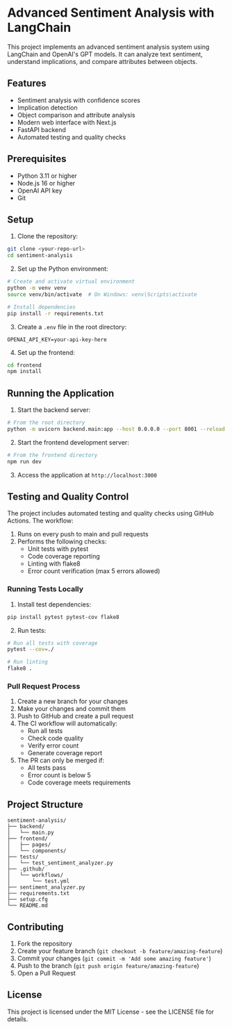 # Advanced Sentiment Analysis with LangChain

This project implements an advanced sentiment analysis system using LangChain and OpenAI's GPT models. It can analyze text sentiment, understand implications, and compare attributes between objects.

## Features

- Sentiment analysis with confidence scores
- Implication detection
- Object comparison and attribute analysis
- Modern web interface with Next.js
- FastAPI backend
- Automated testing and quality checks

## Prerequisites

- Python 3.11 or higher
- Node.js 16 or higher
- OpenAI API key
- Git

## Setup

1. Clone the repository:
```bash
git clone <your-repo-url>
cd sentiment-analysis
```

2. Set up the Python environment:
```bash
# Create and activate virtual environment
python -m venv venv
source venv/bin/activate  # On Windows: venv\Scripts\activate

# Install dependencies
pip install -r requirements.txt
```

3. Create a `.env` file in the root directory:
```
OPENAI_API_KEY=your-api-key-here
```

4. Set up the frontend:
```bash
cd frontend
npm install
```

## Running the Application

1. Start the backend server:
```bash
# From the root directory
python -m uvicorn backend.main:app --host 0.0.0.0 --port 8001 --reload
```

2. Start the frontend development server:
```bash
# From the frontend directory
npm run dev
```

3. Access the application at `http://localhost:3000`

## Testing and Quality Control

The project includes automated testing and quality checks using GitHub Actions. The workflow:

1. Runs on every push to main and pull requests
2. Performs the following checks:
   - Unit tests with pytest
   - Code coverage reporting
   - Linting with flake8
   - Error count verification (max 5 errors allowed)

### Running Tests Locally

1. Install test dependencies:
```bash
pip install pytest pytest-cov flake8
```

2. Run tests:
```bash
# Run all tests with coverage
pytest --cov=./

# Run linting
flake8 .
```

### Pull Request Process

1. Create a new branch for your changes
2. Make your changes and commit them
3. Push to GitHub and create a pull request
4. The CI workflow will automatically:
   - Run all tests
   - Check code quality
   - Verify error count
   - Generate coverage report
5. The PR can only be merged if:
   - All tests pass
   - Error count is below 5
   - Code coverage meets requirements

## Project Structure

```
sentiment-analysis/
├── backend/
│   └── main.py
├── frontend/
│   ├── pages/
│   └── components/
├── tests/
│   └── test_sentiment_analyzer.py
├── .github/
│   └── workflows/
│       └── test.yml
├── sentiment_analyzer.py
├── requirements.txt
├── setup.cfg
└── README.md
```

## Contributing

1. Fork the repository
2. Create your feature branch (`git checkout -b feature/amazing-feature`)
3. Commit your changes (`git commit -m 'Add some amazing feature'`)
4. Push to the branch (`git push origin feature/amazing-feature`)
5. Open a Pull Request

## License

This project is licensed under the MIT License - see the LICENSE file for details. 